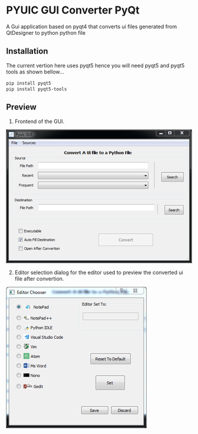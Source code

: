 # PYUIC GUI Converter PyQt
 A Gui application based on pyqt4 that converts ui files generated from QtDesigner to python python file
 
## Installation ##

The current vertion here uses pyqt5 hence you will need pyqt5 and pyqt5 tools as shown bellow...
```
pip install pyqt5
pip install pyqt5-tools
```
## Preview ##

1. Frontend of the GUI.

![GitHub Logo](images/Frontend.PNG)

2. Editor selection dialog for the editor used to preview the converted ui file after convertion.

![GitHub Logo](images/Editor_Selection_dialog.PNG)
